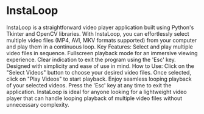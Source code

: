 # InstaLoop
  InstaLoop is a straightforward video player application built using Python's Tkinter and OpenCV libraries. With InstaLoop, you can effortlessly select multiple video files (MP4, AVI, MKV formats supported) from your computer and play them in a continuous loop.  Key Features:  Select and play multiple video files in sequence. Fullscreen playback mode for an immersive viewing experience. Clear indication to exit the program using the 'Esc' key. Designed with simplicity and ease of use in mind. How to Use:  Click on the "Select Videos" button to choose your desired video files. Once selected, click on "Play Videos" to start playback. Enjoy seamless looping playback of your selected videos. Press the 'Esc' key at any time to exit the application. InstaLoop is ideal for anyone looking for a lightweight video player that can handle looping playback of multiple video files without unnecessary complexity.
